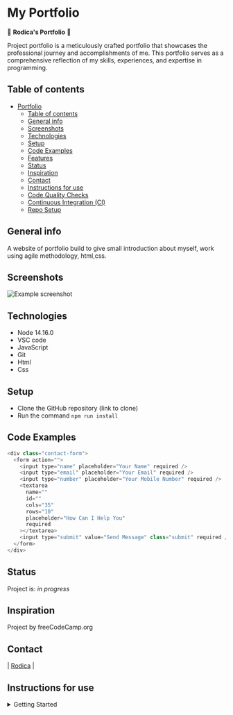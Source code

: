 # My Portfolio

🎇 **Rodica's Portfolio** 🎇

Project portfolio is a meticulously crafted portfolio that showcases the
professional journey and accomplishments of me. This portfolio serves as a
comprehensive reflection of my skills, experiences, and expertise in
programming.

## Table of contents

- [Portfolio](#name-of-project)
  - [Table of contents](#table-of-contents)
  - [General info](#general-info)
  - [Screenshots](#screenshots)
  - [Technologies](#technologies)
  - [Setup](#setup)
  - [Code Examples](#code-examples)
  - [Features](#features)
  - [Status](#status)
  - [Inspiration](#inspiration)
  - [Contact](#contact)
  - [Instructions for use](#instructions-for-use)
  - [Code Quality Checks](#code-quality-checks)
  - [Continuous Integration (CI)](#continuous-integration-ci)
  - [Repo Setup](#repo-setup)

## General info

A website of portfolio build to give small introduction about myself, work using
agile methodology, html,css.

## Screenshots

![Example screenshot](../Portfolio/public/img/Capture%20d’écran%202024-02-05%20153107.png)

## Technologies

- Node 14.16.0
- VSC code
- JavaScript
- Git
- Html
- Css

## Setup

- Clone the GitHub repository (link to clone)
- Run the command `npm run install`

## Code Examples

```js
<div class="contact-form">
  <form action="">
    <input type="name" placeholder="Your Name" required />
    <input type="email" placeholder="Your Email" required />
    <input type="number" placeholder="Your Mobile Number" required />
    <textarea
      name=""
      id=""
      cols="35"
      rows="10"
      placeholder="How Can I Help You"
      required
    ></textarea>
    <input type="submit" value="Send Message" class="submit" required />
  </form>
</div>
```

## Status

Project is: _in progress_

## Inspiration

Project by freeCodeCamp.org

## Contact

| [Rodica](https://github.com/rodicailciuc) |

## Instructions for use

<details>
  <summary>Getting Started</summary>

<!-- a guide to using this repository -->

1. `git clone git@github.com:HackYourFutureBelgium/template-markdown.git`
2. `cd template-markdown`
3. `npm install`

## Code Quality Checks

- `npm run format`: Makes sure all the code in this repository is well-formatted
  (looks good).
- `npm run lint:ls`: Checks to make sure all folder and file names match the
  repository conventions.
- `npm run lint:md`: Will lint all of the Markdown files in this repository.
- `npm run lint:css`: Will lint all of the CSS files in this repository.
- `npm run validate:html`: Validates all HTML files in your project.
- `npm run spell-check`: Goes through all the files in this repository looking
  for words it doesn't recognize. Just because it says something is a mistake
  doesn't mean it is! It doesn't know every word in the world. You can add new
  correct words to the [./.cspell.json](./.cspell.json) file so they won't cause
  an error.
- `npm run accessibility -- ./path/to/file.html`: Runs an accessibility analysis
  on all HTML files in the given path and writes the report to
  `/accessibility_report`

## Continuous Integration (CI)

When you open a PR to `main`/`master` in your repository, GitHub will
automatically do a linting check on the code in this repository, you can see
this in the[./.github/workflows/lint.yml](./.github/workflows/lint.yml) file.

If the linting fails, you will not be able to merge the PR. You can double check
that your code will pass before pushing by running the code quality scripts
locally.

## Repo Setup

- Give each member **_write_** access to the repo (if it's a group project)
- Turn on GitHub Pages and put a link to your website in the repo's description
- Go to _General_ Section > check **Discussions**
- In the _Branches_ section of your repo's settings make sure the
  `master`/`main` branch must:
  - "_Require a pull request before merging_"
  - "_Require approvals_"
  - "_Dismiss stale pull request approvals when new commits are pushed_"
  - "_Require status checks to pass before merging_"
  - "_Require branches to be up to date before merging_"
  - "_Do not allow bypassing the above settings_"

</details>
